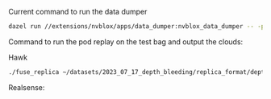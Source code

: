 Current command to run the data dumper
```bash
dazel run //extensions/nvblox/apps/data_dumper:nvblox_data_dumper -- -p /home/alex/datasets/2023_07_17_depth_bleeding/2023-07-13_14-27-21__4__.pod -o /home/alex/datasets/2023_07_17_depth_bleeding/replica_format -s depth_bleeding_0
```


Command to run the pod replay on the test bag and output the clouds:

Hawk
```bash
./fuse_replica ~/datasets/2023_07_17_depth_bleeding/replica_format/depth_bleeding_0_hawk/ mesh.ply --esdf_output_path esdf.ply -tsdf_output_path tsdf.ply
```

Realsense:
